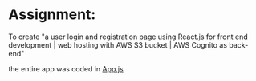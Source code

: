 # Assignment:

To create "a user login and registration page using React.js for front end development | web hosting with AWS S3 bucket | AWS Cognito as back-end"

the entire app was coded in [App.js](https://github.com/branfung/aws-user-auth-app/blob/main/src/App.js)
